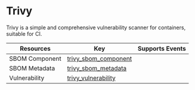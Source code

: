 Trivy
=====
Trivy is a simple and comprehensive vulnerability scanner for containers, suitable for CI.

| **Resources**  | **Key**                                             | **Supports Events** |
| -------------- | --------------------------------------------------- | ------------------- |
| SBOM Component | [trivy\_sbom\_component](trivy\_sbom\_component.md) |                     |
| SBOM Metadata  | [trivy\_sbom\_metadata](trivy\_sbom\_metadata.md)   |                     |
| Vulnerability  | [trivy\_vulnerability](trivy\_vulnerability.md)     |                     |
